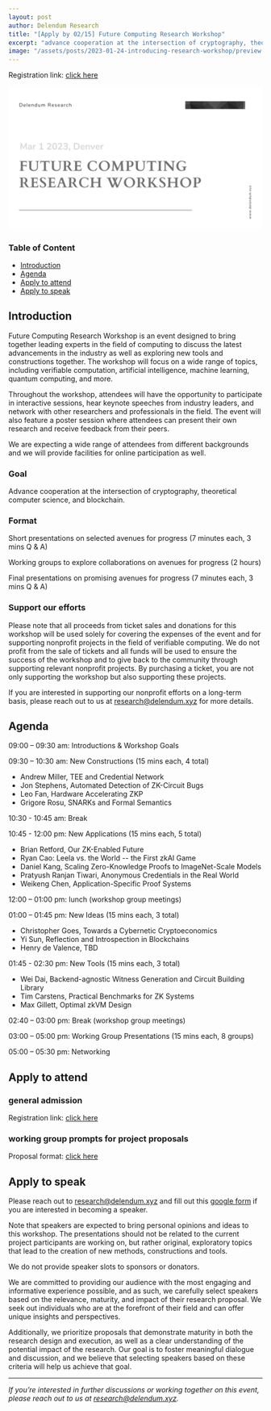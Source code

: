 ```yaml
---
layout: post
author: Delendum Research
title: "[Apply by 02/15] Future Computing Research Workshop"
excerpt: "advance cooperation at the intersection of cryptography, theoretical computer science, and blockchain"
image: "/assets/posts/2023-01-24-introducing-research-workshop/preview.png"
---
```


Registration link: [click here](https://www.eventbrite.com/e/future-computing-research-workshop-tickets-523088871897)

![graph](/assets/posts/2023-01-24-introducing-research-workshop/event.png)

### Table of Content

- [Introduction](#introduction)
- [Agenda](#agenda)
- [Apply to attend](#apply-to-attend)
- [Apply to speak](#apply-to-speak)

## Introduction

Future Computing Research Workshop is an event designed to bring together leading experts in the field of computing to discuss the latest advancements in the industry as well as exploring new tools and constructions together. The workshop will focus on a wide range of topics, including verifiable computation, artificial intelligence, machine learning, quantum computing, and more.

Throughout the workshop, attendees will have the opportunity to participate in interactive sessions, hear keynote speeches from industry leaders, and network with other researchers and professionals in the field. The event will also feature a poster session where attendees can present their own research and receive feedback from their peers.

We are expecting a wide range of attendees from different backgrounds and we will provide facilities for online participation as well.

### Goal

Advance cooperation at the intersection of cryptography, theoretical computer science, and blockchain.

### Format

Short presentations on selected avenues for progress (7 minutes each, 3 mins Q & A)

Working groups to explore collaborations on avenues for progress (2 hours)

Final presentations on promising avenues for progress (7 minutes each, 3 mins Q & A)

### Support our efforts

Please note that all proceeds from ticket sales and donations for this workshop will be used solely for covering the expenses of the event and for supporting nonprofit projects in the field of verifiable computing. We do not profit from the sale of tickets and all funds will be used to ensure the success of the workshop and to give back to the community through supporting relevant nonprofit projects. By purchasing a ticket, you are not only supporting the workshop but also supporting these projects.

If you are interested in supporting our nonprofit efforts on a long-term basis, please reach out to us at research@delendum.xyz for more details.

## Agenda

09:00 – 09:30 am: Introductions & Workshop Goals

09:30 – 10:30 am: New Constructions (15 mins each, 4 total)

- Andrew Miller, TEE and Credential Network
- Jon Stephens, Automated Detection of ZK-Circuit Bugs
- Leo Fan, Hardware Accelerating ZKP 
- Grigore Rosu, SNARKs and Formal Semantics

10:30 - 10:45 am: Break

10:45 - 12:00 pm: New Applications (15 mins each, 5 total)

- Brian Retford, Our ZK-Enabled Future
- Ryan Cao: Leela vs. the World -- the First zkAI Game
- Daniel Kang, Scaling Zero-Knowledge Proofs to ImageNet-Scale Models
- Pratyush Ranjan Tiwari, Anonymous Credentials in the Real World
- Weikeng Chen, Application-Specific Proof Systems

12:00 – 01:00 pm: lunch (workshop group meetings)

01:00 – 01:45 pm: New Ideas (15 mins each, 3 total)

- Christopher Goes, Towards a Cybernetic Cryptoeconomics
- Yi Sun, Reflection and Introspection in Blockchains
- Henry de Valence, TBD

01:45 - 02:30 pm: New Tools (15 mins each, 3 total)

- Wei Dai, Backend-agnostic Witness Generation and Circuit Building Library
- Tim Carstens, Practical Benchmarks for ZK Systems
- Max Gillett, Optimal zkVM Design

02:40 – 03:00 pm: Break (workshop group meetings)

03:00 – 05:00 pm: Working Group Presentations (15 mins each, 8 groups)

05:00 – 05:30 pm: Networking

## Apply to attend

### general admission

Registration link: [click here](https://www.eventbrite.com/e/future-computing-research-workshop-tickets-523088871897)

### working group prompts for project proposals

Proposal format: [click here](https://docs.google.com/document/d/1ifj_uGrlaXbBMBRLjVeCkQc1MdfZrpEX/edit?usp=sharing&ouid=105337105111275177447&rtpof=true&sd=true)

## Apply to speak

Please reach out to research@delendum.xyz and fill out this [google form](https://docs.google.com/forms/d/e/1FAIpQLSc71LWseHL_Kmxi31fioBb8KIyBoVHD_7TkXCBi97WO79Jt0g/viewform) if you are interested in becoming a speaker.

Note that speakers are expected to bring personal opinions and ideas to this workshop. The presentations should not be related to the current project participants are working on, but rather original, exploratory topics that lead to the creation of new methods, constructions and tools.

We do not provide speaker slots to sponsors or donators.

We are committed to providing our audience with the most engaging and informative experience possible, and as such, we carefully select speakers based on the relevance, maturity, and impact of their research proposal. We seek out individuals who are at the forefront of their field and can offer unique insights and perspectives. 

Additionally, we prioritize proposals that demonstrate maturity in both the research design and execution, as well as a clear understanding of the potential impact of the research. Our goal is to foster meaningful dialogue and discussion, and we believe that selecting speakers based on these criteria will help us achieve that goal.


__________________________________

_If you’re interested in further discussions or working together on this event, please reach out to us at research@delendum.xyz._






